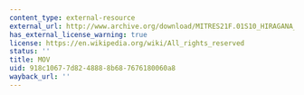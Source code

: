```yaml
---
content_type: external-resource
external_url: http://www.archive.org/download/MITRES21F.01S10_HIRAGANA_EXERCISES/5a8.mov
has_external_license_warning: true
license: https://en.wikipedia.org/wiki/All_rights_reserved
status: ''
title: MOV
uid: 918c1067-7d82-4888-8b68-7676180060a8
wayback_url: ''
---
```

